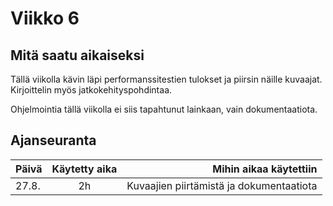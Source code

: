 # Viikko 6

## Mitä saatu aikaiseksi

Tällä viikolla kävin läpi performanssitestien tulokset ja piirsin näille kuvaajat.
Kirjoittelin myös jatkokehityspohdintaa.

Ohjelmointia tällä viikolla ei siis tapahtunut lainkaan, vain dokumentaatiota.



## Ajanseuranta

| Päivä	| Käytetty aika	| Mihin aikaa käytettiin	|
| ------|:-------------:|------:|
| 27.8.	| 2h		| Kuvaajien piirtämistä ja dokumentaatiota |
